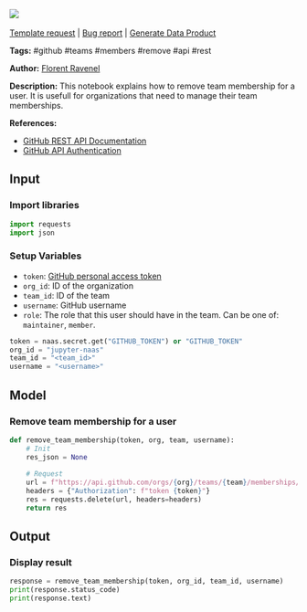 <a href="https://app.naas.ai/user-redirect/naas/downloader?url=https://raw.githubusercontent.com/jupyter-naas/awesome-notebooks/master/GitHub/GitHub_Remove_team_membership_for_a_user.ipynb" target="_parent"><img src="https://naasai-public.s3.eu-west-3.amazonaws.com/Open_in_Naas_Lab.svg"/></a><br><br><a href="https://github.com/jupyter-naas/awesome-notebooks/issues/new?assignees=&labels=&template=template-request.md&title=Tool+-+Action+of+the+notebook+">Template request</a> | <a href="https://github.com/jupyter-naas/awesome-notebooks/issues/new?assignees=&labels=bug&template=bug_report.md&title=GitHub+-+Remove+team+membership+for+a+user:+Error+short+description">Bug report</a> | <a href="https://app.naas.ai/user-redirect/naas/downloader?url=https://raw.githubusercontent.com/jupyter-naas/awesome-notebooks/master/Naas/Naas_Start_data_product.ipynb" target="_parent">Generate Data Product</a>

**Tags:** #github #teams #members #remove #api #rest

**Author:** [Florent Ravenel](http://linkedin.com/in/florent-ravenel)

**Description:** This notebook explains how to remove team membership for a user. It is usefull for organizations that need to manage their team memberships.

**References:**
- [GitHub REST API Documentation](https://docs.github.com/fr/rest/teams/members?apiVersion=2022-11-28#remove-team-membership-for-a-user)
- [GitHub API Authentication](https://docs.github.com/en/developers/apps/authorizing-oauth-apps)

## Input

### Import libraries


```python
import requests
import json
```

### Setup Variables
- `token`: [GitHub personal access token](https://github.com/settings/tokens)
- `org_id`: ID of the organization
- `team_id`: ID of the team
- `username`: GitHub username
- `role`: The role that this user should have in the team. Can be one of: `maintainer`, `member`.


```python
token = naas.secret.get("GITHUB_TOKEN") or "GITHUB_TOKEN"
org_id = "jupyter-naas"
team_id = "<team_id>"
username = "<username>"
```

## Model

### Remove team membership for a user


```python
def remove_team_membership(token, org, team, username):
    # Init
    res_json = None
    
    # Request
    url = f"https://api.github.com/orgs/{org}/teams/{team}/memberships/{username}"
    headers = {"Authorization": f"token {token}"}
    res = requests.delete(url, headers=headers)
    return res
```

## Output

### Display result


```python
response = remove_team_membership(token, org_id, team_id, username)
print(response.status_code)
print(response.text)
```
